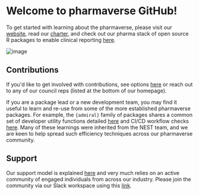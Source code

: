 # Welcome to pharmaverse GitHub! 

To get started with learning about the pharmaverse, please visit our [website](https://pharmaverse.org/), read our
[charter](https://pharmaverse.org/charter/), and check out our pharma stack of open source R packages to enable
clinical reporting [here](https://pharmaverse.org/e2eclinical/).

![image](https://user-images.githubusercontent.com/82581364/188459211-9174465f-ba9b-4987-9541-394e03b0bb29.png)

## Contributions 

If you'd like to get involved with contributions, see options [here](https://pharmaverse.org/contribute/) or reach out to
any of our council reps (listed at the bottom of our homepage).

If you are a package lead or a new development team, you may find it useful to learn and re-use from some of the more
established pharmaverse packages. For example, the `{admiral}` family of packages shares a common set of developer
utility functions detailed [here](https://pharmaverse.github.io/admiraldev/main/) and CI/CD workflow checks
[here](https://pharmaverse.github.io/admiralci/main/). Many of these learnings were inherited from the NEST team,
and we are keen to help spread such efficiency techniques across our pharmaverse community.

## Support

Our support model is explained [here](https://pharmaverse.org/support/) and very much relies on an active community
of engaged individuals from across our industry. Please join the community via our Slack workspace using this
[link](https://join.slack.com/t/pharmaverse/shared_invite/zt-yv5atkr4-Np2ytJ6W_QKz_4Olo7Jo9A).
